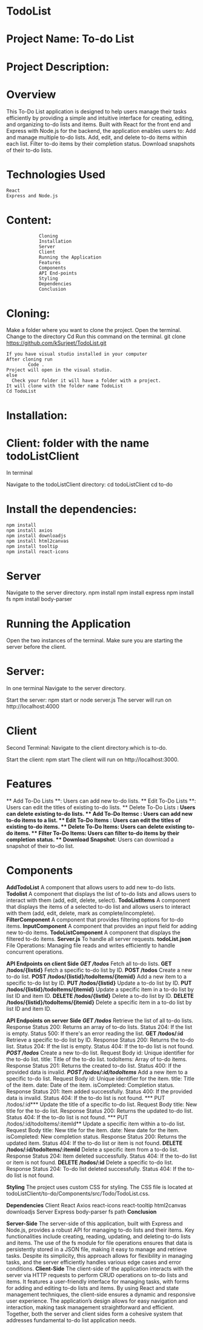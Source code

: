 # TodoList

# Project Name:  To-do List

# Project Description:  
# Overview
This To-Do List application is designed to help users manage their tasks efficiently by providing a simple and intuitive interface for creating, editing, and organizing to-do lists and items. Built with React for the front end and Express with Node.js for the backend, the application enables users to:
        Add and manage multiple to-do lists.
        Add, edit, and delete to-do items within each list.
        Filter to-do items by their completion status.
        Download snapshots of their to-do lists.
# Technologies Used
    React
    Express and Node.js

# Content:
                Cloning
                Installation
                Server
                Client
                Running the Application
                Features
                Components
                API End-points
                Styling
                Dependencies
                Conclusion


# Cloning:
Make a folder where you want to clone the project.
Open the terminal.
Change to the directory
		Cd   <name of the directory> 
            Run this command on the terminal.
		git clone https://github.com/kSurjeet/TodoList.git

	If you have visual studio installed in your computer
	After cloning run 
			Code .
	Project will open in the visual studio.
	else	
	  Check your folder it will have a folder with a project.
	It will clone with the folder name TodoList
	Cd TodoList
# Installation:
 
# Client: folder with the name todoListClient
In terminal

Navigate to the todoListClient directory:
  cd todoListClient
 cd to-do

# Install the dependencies:

    npm install
    npm install axios
    npm install downloadjs
    npm install html2canvas
    npm install tooltip
    npm install react-icons
# Server
Navigate to the server directory.
    npm install
    npm install express
    npm install fs
    npm install body-parser

# Running the Application
Open the two instances of the terminal.
Make sure you are starting the server before the client.
# Server:
In one terminal
Navigate to the server directory.

Start the server:
npm start or node server.js
The server will run on http://localhost:4000

# Client
Second Terminal:
Navigate to the client directory.which is to-do.

Start the client:
npm start
The client will run on http://localhost:3000.

# Features
** Add To-Do Lists **: Users can add new to-do lists.
** Edit To-Do Lists **: Users can edit the titles of existing to-do lists.
** Delete To-Do Lists **: Users can delete existing to-do lists.
** Add To-Do Itemsc **: Users can add new to-do items to a list.
** Edit To-Do Items **: Users can edit the titles of existing to-do items.
** Delete To-Do Items**: Users can delete existing to-do items.
** Filter To-Do Items**: Users can filter to-do items by their completion status.
** Download Snapshot**: Users can download a snapshot of their to-do list.

# Components
**AddTodoList**
    A component that allows users to add new to-do lists.
**Todolist**
    A component that displays the list of to-do lists and allows users to interact with them (add, edit, delete, select).
**TodoListItems**
A component that displays the items of a selected to-do list and allows users to interact with them (add, edit, delete, mark as complete/incomplete).
**FilterComponent**
    A component that provides filtering options for to-do items.
**InputComponent**
A component that provides an input field for adding new to-do items.
**TodoListComponent**
    A component that displays the filtered to-do items.
**Server.js**
    To handle all server requests.
**todoList.json**
    File Operations: Managing file reads and writes efficiently to handle concurrent operations.

**API Endpoints on client Side**
    ***GET /todos***
    Fetch all to-do lists.
    **GET /todos/{listid}**
    Fetch a specific to-do list by ID.
    **POST /todos**
    Create a new to-do list.
    **POST /todos/{listid}/todoItems/{itemid}**
    Add a new item to a specific to-do list by ID.
   **PUT /todos/{listid}**
    Update a to-do list by ID.
   **PUT /todos/{listid}/todoItems/{itemid}**
    Update a specific item in a to-do list by list ID and item ID.
    **DELETE /todos/{listId}**
    Delete a to-do list by ID.
    **DELETE /todos/{listid}/todoItems/{itemid}**
    Delete a specific item in a to-do list by list ID and item ID.

**API Endpoints on server Side**
    ***GET /todos***
    Retrieve the list of all to-do lists.
    Response
    Status 200: Returns an array of to-do lists.
    Status 204: If the list is empty.
    Status 500: If there's an error reading the list.
  **GET /todos/:id**
    Retrieve a specific to-do list by ID.
    Response
    Status 200: Returns the to-do list.
    Status 204: If the list is empty.
    Status 404: If the to-do list is not found.
   ***POST /todos***
    Create a new to-do list.
    Request Body
    id: Unique identifier for the to-do list.
    title: Title of the to-do list.
    todoItems: Array of to-do items.
    Response
    Status 201: Returns the created to-do list.
    Status 400: If the provided data is invalid.
    ***POST /todos/:id/todoItems***
    Add a new item to a specific to-do list.
    Request Body
    id: Unique identifier for the item.
    title: Title of the item.
    date: Date of the item.
    isCompleted: Completion status.
    Response
    Status 201: Item added successfully.
    Status 400: If the provided data is invalid.
    Status 404: If the to-do list is not found.
   *** PUT /todos/:id***
    Update the title of a specific to-do list.
    Request Body
    title: New title for the to-do list.
    Response
    Status 200: Returns the updated to-do list.
    Status 404: If the to-do list is not found.
   *** PUT /todos/:id/todoItems/:itemId**
    Update a specific item within a to-do list.
    Request Body
    title: New title for the item.
    date: New date for the item.
    isCompleted: New completion status.
    Response
    Status 200: Returns the updated item.
    Status 404: If the to-do list or item is not found.
    **DELETE /todos/:id/todoItems/:itemId**
    Delete a specific item from a to-do list.
    Response
    Status 204: Item deleted successfully.
    Status 404: If the to-do list or item is not found.
    **DELETE /todos/:id**
    Delete a specific to-do list.
    Response
    Status 204: To-do list deleted successfully.
    Status 404: If the to-do list is not found.

**Styling**
    The project uses custom CSS for styling. The CSS file is located at todoListClient/to-do/Components/src/Todo/TodoList.css.

**Dependencies**
    Client
    React
    Axios
    react-icons
    react-tooltip
    html2canvas
    downloadjs
    Server
    Express
    body-parser
    fs
    path
**Conclusion**

**Server-Side**
    The server-side of this application, built with Express and Node.js, provides a robust API for managing to-do lists and their items. Key functionalities include creating, reading, updating, and deleting to-do lists and items. The use of the fs module for file operations ensures that data is persistently stored in a JSON file, making it easy to manage and retrieve tasks. Despite its simplicity, this approach allows for flexibility in managing tasks, and the server efficiently handles various edge cases and error conditions. 
**Client-Side**
    The client-side of the application interacts with the server via HTTP requests to perform CRUD operations on to-do lists and items. It features a user-friendly interface for managing tasks, with forms for adding and editing to-do lists and items. By using React and state management techniques, the client-side ensures a dynamic and responsive user experience. The application’s design allows for easy navigation and interaction, making task management straightforward and efficient.
    Together, both the server and client sides form a cohesive system that addresses fundamental to-do list application  needs.
